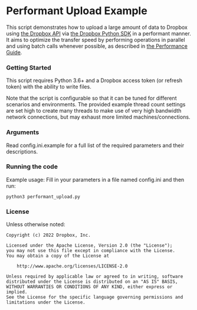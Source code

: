 # Performant Upload Example

This script demonstrates how to upload a large amount of data to Dropbox using [the Dropbox API](https://www.dropbox.com/developers/documentation/http/overview) via [the Dropbox Python SDK](https://github.com/dropbox/dropbox-sdk-python) in a performant manner. It aims to optimize the transfer speed by performing operations in parallel and using batch calls whenever possible, as described in [the Performance Guide](https://developers.dropbox.com/dbx-performance-guide).

### Getting Started

This script requires Python 3.6+ and a Dropbox access token (or refresh token) with the ability to write files.

Note that the script is configurable so that it can be tuned for different scenarios and environments. The provided example thread count settings are set high to create many threads to make use of very high bandwidth network connections, but may exhaust more limited machines/connections.

### Arguments

Read config.ini.example for a full list of the required parameters and their descriptions.

### Running the code

Example usage:
Fill in your parameters in a file named config.ini and then run:
```
python3 performant_upload.py
```

### License

Unless otherwise noted:

```
Copyright (c) 2022 Dropbox, Inc.

Licensed under the Apache License, Version 2.0 (the "License");
you may not use this file except in compliance with the License.
You may obtain a copy of the License at

    http://www.apache.org/licenses/LICENSE-2.0

Unless required by applicable law or agreed to in writing, software
distributed under the License is distributed on an "AS IS" BASIS,
WITHOUT WARRANTIES OR CONDITIONS OF ANY KIND, either express or implied.
See the License for the specific language governing permissions and
limitations under the License.
```
